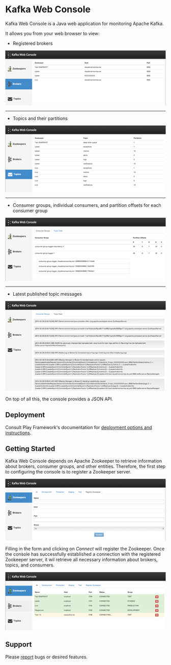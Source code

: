 Kafka Web Console
=========
Kafka Web Console is a Java web application for monitoring Apache Kafka.

It allows you from your web browser to view:

   - Registered brokers
   
![brokers](/img/brokers.png)

***

   - Topics and their partitions
   
![topics](/img/topics.png)

***

   - Consumer groups, individual consumers, and partition offsets for each consumer group
    
![topic](/img/topic.png)

***

   - Latest published topic messages

![topic feed](/img/topic-feed.png)

On top of all this, the console provides a JSON API.

Deployment
----

Consult Play Framework's documentation for [deployment options and instructions](http://www.playframework.com/documentation/2.2.x/Production).

Getting Started
---

Kafka Web Console depends on Apache Zookeeper to retrieve information about brokers, consumer groups, and other entities. Therefore, the first step to configuring the console is to register a Zookeeper server.

![register zookeeper](/img/register-zookeeper.png)

Filling in the form and clicking on *Connect* will register the Zookeeper. Once the console has successfully established a connection with the registered Zookeeper server, it wil retrieve all necessary information about brokers, topics, and consumers.

![zookeepers](/img/zookeepers.png)


Support
---
Please [report](http://github.com/claudemamo/kafka-web-console/issues) bugs or desired features.